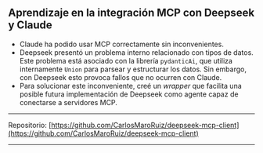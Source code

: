 ## Aprendizaje en la integración MCP con Deepseek y Claude

* Claude ha podido usar MCP correctamente sin inconvenientes.
* Deepseek presentó un problema interno relacionado con tipos de datos.
  Este problema está asociado con la librería `pydanticAi`, que utiliza internamente `Union` para parsear y estructurar los datos.
  Sin embargo, con Deepseek esto provoca fallos que no ocurren con Claude.
* Para solucionar este inconveniente, creé un *wrapper* que facilita una posible futura implementación de Deepseek como agente capaz de conectarse a servidores MCP.

---

Repositorio:
[https://github.com/CarlosMaroRuiz/deepseek-mcp-client](https://github.com/CarlosMaroRuiz/deepseek-mcp-client)

---

